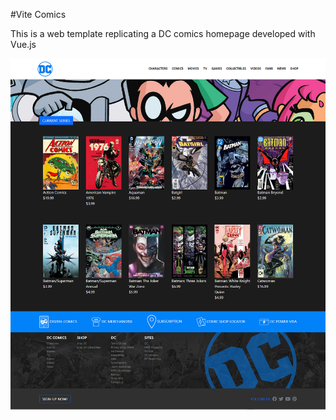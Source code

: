 #Vite Comics

This is a web template replicating a DC comics homepage developed with Vue.js

![Alt text](/public/img/screenshot.png?raw=true)

